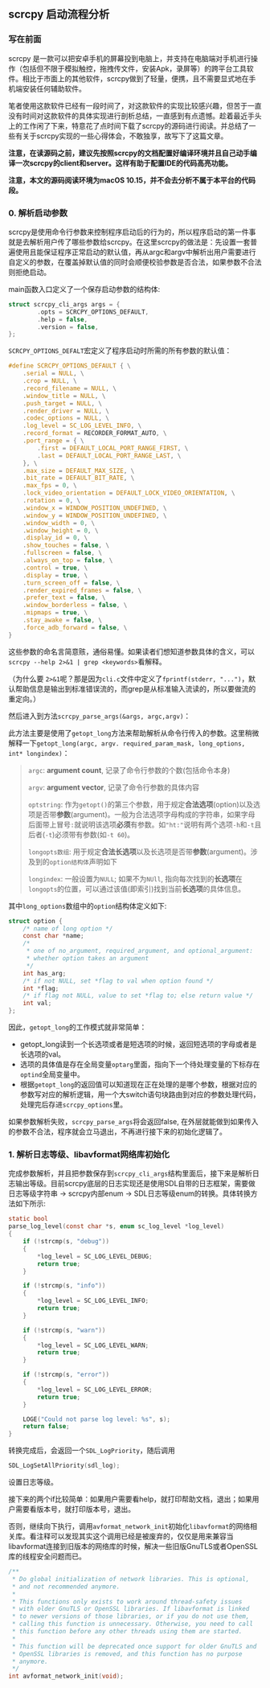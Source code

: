 ## scrcpy 启动流程分析

### 写在前面

scrcpy 是一款可以把安卓手机的屏幕投到电脑上，并支持在电脑端对手机进行操作（包括但不限于模拟触控，拖拽传文件，安装Apk，录屏等）的跨平台工具软件。相比于市面上的其他软件，scrcpy做到了轻量，便携，且不需要显式地在手机端安装任何辅助软件。

笔者使用这款软件已经有一段时间了，对这款软件的实现比较感兴趣，但苦于一直没有时间对这款软件的具体实现进行剖析总结，一直感到有点遗憾。趁着最近手头上的工作闲了下来，特意花了点时间下载了scrcpy的源码进行阅读。并总结了一些有关于scrcpy实现的一些心得体会，不敢独享，故写下了这篇文章。

**注意，在读源码之前，建议先按照scrcpy的文档配置好编译环境并且自己动手编译一次scrcpy的client和server。这样有助于配置IDE的代码高亮功能。**

**注意，本文的源码阅读环境为macOS 10.15，并不会去分析不属于本平台的代码段。**

### 0. 解析启动参数

scrcpy是使用命令行参数来控制程序启动后的行为的，所以程序启动的第一件事就是去解析用户传了哪些参数给scrcpy。在这里scrcpy的做法是：先设置一套普遍使用且能保证程序正常启动的默认值，再从argc和argv中解析出用户需要进行自定义的参数，在覆盖掉默认值的同时会顺便校验参数是否合法，如果参数不合法则拒绝启动。

main函数入口定义了一个保存启动参数的结构体: 

```c
struct scrcpy_cli_args args = {
        .opts = SCRCPY_OPTIONS_DEFAULT,
        .help = false,
        .version = false,
};
```

``SCRCPY_OPTIONS_DEFALT``宏定义了程序启动时所需的所有参数的默认值：

```c
#define SCRCPY_OPTIONS_DEFAULT { \
    .serial = NULL, \
    .crop = NULL, \
    .record_filename = NULL, \
    .window_title = NULL, \
    .push_target = NULL, \
    .render_driver = NULL, \
    .codec_options = NULL, \
    .log_level = SC_LOG_LEVEL_INFO, \
    .record_format = RECORDER_FORMAT_AUTO, \
    .port_range = { \
        .first = DEFAULT_LOCAL_PORT_RANGE_FIRST, \
        .last = DEFAULT_LOCAL_PORT_RANGE_LAST, \
    }, \
    .max_size = DEFAULT_MAX_SIZE, \
    .bit_rate = DEFAULT_BIT_RATE, \
    .max_fps = 0, \
    .lock_video_orientation = DEFAULT_LOCK_VIDEO_ORIENTATION, \
    .rotation = 0, \
    .window_x = WINDOW_POSITION_UNDEFINED, \
    .window_y = WINDOW_POSITION_UNDEFINED, \
    .window_width = 0, \
    .window_height = 0, \
    .display_id = 0, \
    .show_touches = false, \
    .fullscreen = false, \
    .always_on_top = false, \
    .control = true, \
    .display = true, \
    .turn_screen_off = false, \
    .render_expired_frames = false, \
    .prefer_text = false, \
    .window_borderless = false, \
    .mipmaps = true, \
    .stay_awake = false, \
    .force_adb_forward = false, \
}
```

这些参数的命名言简意赅，通俗易懂。如果读者们想知道参数具体的含义，可以``scrcpy --help 2>&1 | grep <keywords>``看解释。

（为什么要 ``2>&1``呢？那是因为``cli.c``文件中定义了`fprintf(stderr, "...")`，默认帮助信息是输出到标准错误流的，而grep是从标准输入流读的，所以要做流的重定向。）

然后进入到方法``scrcpy_parse_args(&args, argc,argv)``：

此方法主要是使用了`getopt_long`方法来帮助解析从命令行传入的参数。这里稍微解释一下`getopt_long(argc, argv. required_param_mask, long_options, int* longindex)`：

>`argc`: **argument count**, 记录了命令行参数的个数(包括命令本身)
>
>`argv`: **argument vector**, 记录了命令行参数的具体内容
>
>`optstring`: 作为`getopt()`的第三个参数，用于规定**合法选项**(option)以及选项是否带**参数**(argument)。一般为合法选项字母构成的字符串，如果字母后面带上冒号`:`就说明该选项**必须**有参数。如`"ht:"`说明有两个选项`-h`和`-t`且后者(`-t`)必须带有参数(如`-t 60`)。
>
>`longopts数组`: 用于规定**合法长选项**以及长选项是否带**参数**(argument)。涉及到的`option结构体`声明如下
>
>`longindex`: 一般设置为`NULL`; 如果不为`NUll`, 指向每次找到的**长选项**在`longopts`的位置，可以通过该值(即索引)找到当前**长选项**的具体信息。

其中``long_options``数组中的`option`结构体定义如下:

```c
struct option {
	/* name of long option */
	const char *name;
	/*
	 * one of no_argument, required_argument, and optional_argument:
	 * whether option takes an argument
	 */
	int has_arg;
	/* if not NULL, set *flag to val when option found */
	int *flag;
	/* if flag not NULL, value to set *flag to; else return value */
	int val;
};
```

因此，`getopt_long`的工作模式就非常简单：

* getopt_long读到一个长选项或者是短选项的时候，返回短选项的字母或者是长选项的val。
* 选项的具体值是存在全局变量``optarg``里面，指向下一个待处理变量的下标存在`optind`全局变量中。
* 根据`getopt_long`的返回值可以知道现在正在处理的是哪个参数，根据对应的参数写对应的解析逻辑，用一个大switch语句块路由到对应的参数处理代码，处理完后存进`scrcpy_options`里。

如果参数解析失败，`scrcpy_parse_args`将会返回false, 在外层就能做到如果传入的参数不合法，程序就会立马退出，不再进行接下来的初始化逻辑了。

### 1. 解析日志等级、libavformat网络库初始化

完成参数解析，并且把参数保存到`scrcpy_cli_args`结构里面后，接下来是解析日志输出等级。目前scrcpy底层的日志实现还是使用SDL自带的日志框架，需要做日志等级字符串 -> scrcpy内部enum -> SDL日志等级enum的转换。具体转换方法如下所示:

```c
static bool
parse_log_level(const char *s, enum sc_log_level *log_level)
{
    if (!strcmp(s, "debug"))
    {
        *log_level = SC_LOG_LEVEL_DEBUG;
        return true;
    }

    if (!strcmp(s, "info"))
    {
        *log_level = SC_LOG_LEVEL_INFO;
        return true;
    }

    if (!strcmp(s, "warn"))
    {
        *log_level = SC_LOG_LEVEL_WARN;
        return true;
    }

    if (!strcmp(s, "error"))
    {
        *log_level = SC_LOG_LEVEL_ERROR;
        return true;
    }

    LOGE("Could not parse log level: %s", s);
    return false;
}
```

转换完成后，会返回一个`SDL_LogPriority`，随后调用

```c
SDL_LogSetAllPriority(sdl_log);
```

设置日志等级。

接下来的两个if比较简单：如果用户需要看help，就打印帮助文档，退出；如果用户需要看版本号，就打印版本号，退出。

否则，继续向下执行，调用`avformat_network_init`初始化`libavformat`的网络相关库。看注释可以发现其实这个调用已经是被废弃的，仅仅是用来兼容当libavformat连接到旧版本的网络库的时候，解决一些旧版GnuTLS或者OpenSSL库的线程安全问题而已。

```c
/**
 * Do global initialization of network libraries. This is optional,
 * and not recommended anymore.
 *
 * This functions only exists to work around thread-safety issues
 * with older GnuTLS or OpenSSL libraries. If libavformat is linked
 * to newer versions of those libraries, or if you do not use them,
 * calling this function is unnecessary. Otherwise, you need to call
 * this function before any other threads using them are started.
 *
 * This function will be deprecated once support for older GnuTLS and
 * OpenSSL libraries is removed, and this function has no purpose
 * anymore.
 */
int avformat_network_init(void);
```

